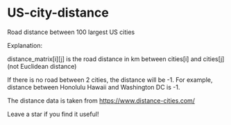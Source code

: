 # US-city-distance
Road distance between 100 largest US cities

Explanation: 

distance_matrix[i][j] is the road distance in km between cities[i] and cities[j] (not Euclidean distance)

If there is no road between 2 cities, the distance will be -1. For example, distance between Honolulu Hawaii and Washington DC is -1.

The distance data is taken from https://www.distance-cities.com/

Leave a star if you find it useful!
